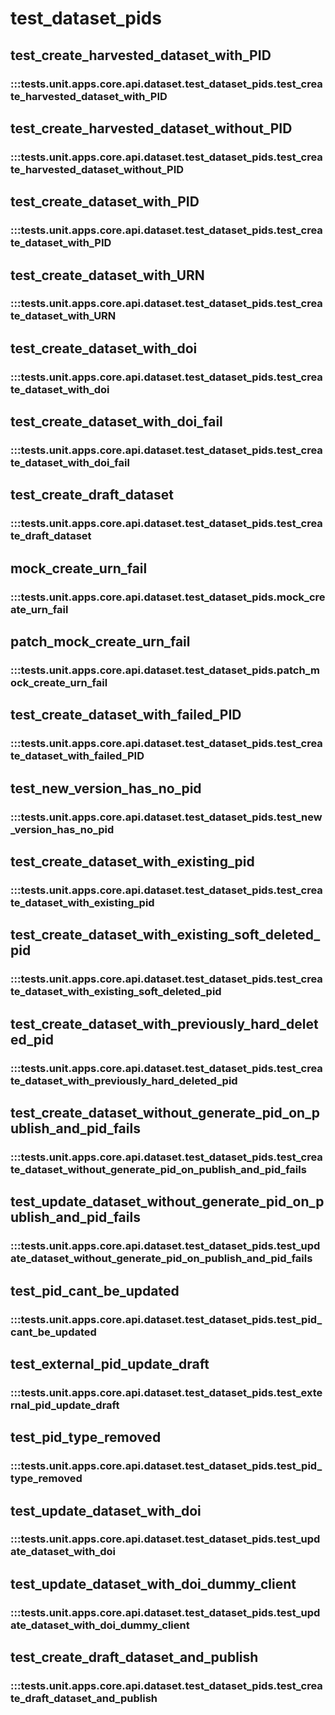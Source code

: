 # test_dataset_pids

## test_create_harvested_dataset_with_PID

### :::tests.unit.apps.core.api.dataset.test_dataset_pids.test_create_harvested_dataset_with_PID

## test_create_harvested_dataset_without_PID

### :::tests.unit.apps.core.api.dataset.test_dataset_pids.test_create_harvested_dataset_without_PID

## test_create_dataset_with_PID

### :::tests.unit.apps.core.api.dataset.test_dataset_pids.test_create_dataset_with_PID

## test_create_dataset_with_URN

### :::tests.unit.apps.core.api.dataset.test_dataset_pids.test_create_dataset_with_URN

## test_create_dataset_with_doi

### :::tests.unit.apps.core.api.dataset.test_dataset_pids.test_create_dataset_with_doi

## test_create_dataset_with_doi_fail

### :::tests.unit.apps.core.api.dataset.test_dataset_pids.test_create_dataset_with_doi_fail

## test_create_draft_dataset

### :::tests.unit.apps.core.api.dataset.test_dataset_pids.test_create_draft_dataset

## mock_create_urn_fail

### :::tests.unit.apps.core.api.dataset.test_dataset_pids.mock_create_urn_fail

## patch_mock_create_urn_fail

### :::tests.unit.apps.core.api.dataset.test_dataset_pids.patch_mock_create_urn_fail

## test_create_dataset_with_failed_PID

### :::tests.unit.apps.core.api.dataset.test_dataset_pids.test_create_dataset_with_failed_PID

## test_new_version_has_no_pid

### :::tests.unit.apps.core.api.dataset.test_dataset_pids.test_new_version_has_no_pid

## test_create_dataset_with_existing_pid

### :::tests.unit.apps.core.api.dataset.test_dataset_pids.test_create_dataset_with_existing_pid

## test_create_dataset_with_existing_soft_deleted_pid

### :::tests.unit.apps.core.api.dataset.test_dataset_pids.test_create_dataset_with_existing_soft_deleted_pid

## test_create_dataset_with_previously_hard_deleted_pid

### :::tests.unit.apps.core.api.dataset.test_dataset_pids.test_create_dataset_with_previously_hard_deleted_pid

## test_create_dataset_without_generate_pid_on_publish_and_pid_fails

### :::tests.unit.apps.core.api.dataset.test_dataset_pids.test_create_dataset_without_generate_pid_on_publish_and_pid_fails

## test_update_dataset_without_generate_pid_on_publish_and_pid_fails

### :::tests.unit.apps.core.api.dataset.test_dataset_pids.test_update_dataset_without_generate_pid_on_publish_and_pid_fails

## test_pid_cant_be_updated

### :::tests.unit.apps.core.api.dataset.test_dataset_pids.test_pid_cant_be_updated

## test_external_pid_update_draft

### :::tests.unit.apps.core.api.dataset.test_dataset_pids.test_external_pid_update_draft

## test_pid_type_removed

### :::tests.unit.apps.core.api.dataset.test_dataset_pids.test_pid_type_removed

## test_update_dataset_with_doi

### :::tests.unit.apps.core.api.dataset.test_dataset_pids.test_update_dataset_with_doi

## test_update_dataset_with_doi_dummy_client

### :::tests.unit.apps.core.api.dataset.test_dataset_pids.test_update_dataset_with_doi_dummy_client

## test_create_draft_dataset_and_publish

### :::tests.unit.apps.core.api.dataset.test_dataset_pids.test_create_draft_dataset_and_publish


